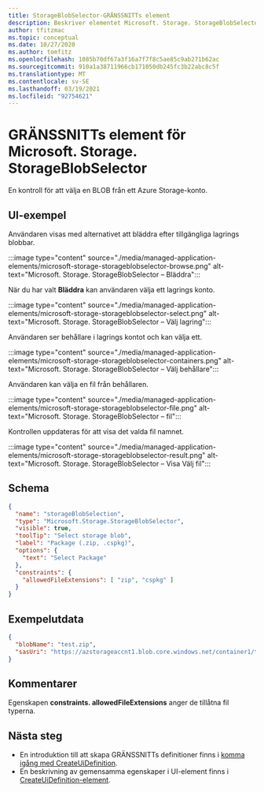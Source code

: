 ```yaml
---
title: StorageBlobSelector-GRÄNSSNITTs element
description: Beskriver elementet Microsoft. Storage. StorageBlobSelector UI för Azure Portal.
author: tfitzmac
ms.topic: conceptual
ms.date: 10/27/2020
ms.author: tomfitz
ms.openlocfilehash: 1085b70df67a3f16a7f7f8c5ae85c9ab271b62ac
ms.sourcegitcommit: 910a1a38711966cb171050db245fc3b22abc8c5f
ms.translationtype: MT
ms.contentlocale: sv-SE
ms.lasthandoff: 03/19/2021
ms.locfileid: "92754621"
---
```

# <a name="microsoftstoragestorageblobselector-ui-element"></a>GRÄNSSNITTs element för Microsoft. Storage. StorageBlobSelector

En kontroll för att välja en BLOB från ett Azure Storage-konto.

## <a name="ui-sample"></a>UI-exempel

Användaren visas med alternativet att bläddra efter tillgängliga lagrings blobbar.

:::image type="content" source="./media/managed-application-elements/microsoft-storage-storageblobselector-browse.png" alt-text="Microsoft. Storage. StorageBlobSelector – Bläddra":::

När du har valt **Bläddra** kan användaren välja ett lagrings konto.

:::image type="content" source="./media/managed-application-elements/microsoft-storage-storageblobselector-select.png" alt-text="Microsoft. Storage. StorageBlobSelector – Välj lagring":::

Användaren ser behållare i lagrings kontot och kan välja ett.

:::image type="content" source="./media/managed-application-elements/microsoft-storage-storageblobselector-containers.png" alt-text="Microsoft. Storage. StorageBlobSelector – Välj behållare":::

Användaren kan välja en fil från behållaren.

:::image type="content" source="./media/managed-application-elements/microsoft-storage-storageblobselector-file.png" alt-text="Microsoft. Storage. StorageBlobSelector – fil":::

Kontrollen uppdateras för att visa det valda fil namnet.

:::image type="content" source="./media/managed-application-elements/microsoft-storage-storageblobselector-result.png" alt-text="Microsoft. Storage. StorageBlobSelector – Visa Välj fil":::

## <a name="schema"></a>Schema

```json
{
  "name": "storageBlobSelection",
  "type": "Microsoft.Storage.StorageBlobSelector",
  "visible": true,
  "toolTip": "Select storage blob",
  "label": "Package (.zip, .cspkg)",
  "options": {
    "text": "Select Package"
  },
  "constraints": {
    "allowedFileExtensions": [ "zip", "cspkg" ]
  }
}
```

## <a name="sample-output"></a>Exempelutdata

```json
{
  "blobName": "test.zip",
  "sasUri": "https://azstorageaccnt1.blob.core.windows.net/container1/test.zip?sp=r&se=2020-10-10T07:46:22Z&sv=2019-12-12&sr=b&sig=X4EL8ZsRmiP1TVxkVfTcGyMj2sHg1zCbFBXsDmnNOyg%3D"
}

```

## <a name="remarks"></a>Kommentarer

Egenskapen **constraints. allowedFileExtensions** anger de tillåtna fil typerna.

## <a name="next-steps"></a>Nästa steg

* En introduktion till att skapa GRÄNSSNITTs definitioner finns i [komma igång med CreateUiDefinition](create-uidefinition-overview.md).
* En beskrivning av gemensamma egenskaper i UI-element finns i [CreateUiDefinition-element](create-uidefinition-elements.md).
